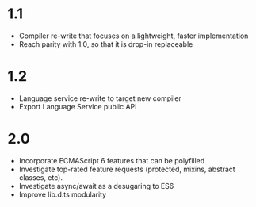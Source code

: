 # 1.1

* Compiler re-write that focuses on a lightweight, faster implementation
* Reach parity with 1.0, so that it is drop-in replaceable

# 1.2

* Language service re-write to target new compiler
* Export Language Service public API

# 2.0

* Incorporate ECMAScript 6 features that can be polyfilled
* Investigate top-rated feature requests (protected, mixins, abstract classes, etc). 
* Investigate async/await as a desugaring to ES6
* Improve lib.d.ts modularity